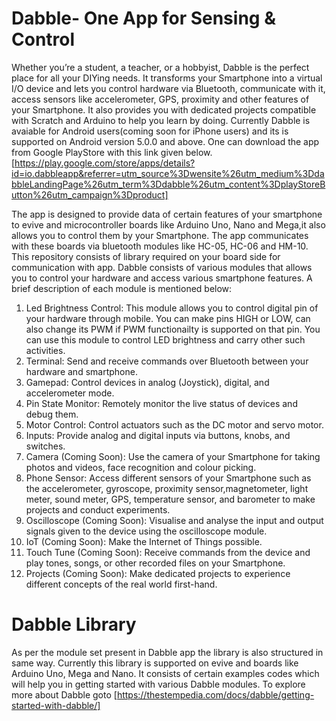 # Dabble- One App for Sensing & Control
Whether you’re a student, a teacher, or a hobbyist, Dabble is the perfect place for all your DIYing needs. It transforms your Smartphone into a virtual I/O device and lets you control hardware via Bluetooth, communicate with it, access sensors like accelerometer, GPS, proximity and other features of your Smartphone. It also provides you with dedicated projects compatible with Scratch and Arduino to help you learn by doing.
Currently Dabble is avaiable for Android users(coming soon for iPhone users) and its is supported on Android version 5.0.0 and above. One can download the app from Google PlayStore with this link given below.
[https://play.google.com/store/apps/details?id=io.dabbleapp&referrer=utm_source%3Dwensite%26utm_medium%3DdabbleLandingPage%26utm_term%3Ddabble%26utm_content%3DplayStoreButton%26utm_campaign%3Dproduct]

The app is designed to provide data of certain features of your smartphone to evive and microcontroller boards like Arduino Uno, Nano and Mega,it also allows you to control them by your Smartphone. The app communicates with these boards via bluetooth modules like HC-05, HC-06 and HM-10. This repository consists of library required on your board side for communication with app.
Dabble consists of various modules that allows you to control your hardware and access various smartphone features. A brief description of each module is mentioned below:

1)  Led Brightness Control: This module allows you to control digital pin of your hardware through mobile. You can make pins HIGH or LOW, can also change its PWM if PWM functionailty is supported on that pin. You can use this module to control LED brightness and carry other such activities.
2)  Terminal: Send and receive commands over Bluetooth between your hardware and smartphone.
3)  Gamepad: Control devices in analog (Joystick), digital, and accelerometer mode.
4)  Pin State Monitor: Remotely monitor the live status of devices and debug them.
5)  Motor Control: Control actuators such as the DC motor and servo motor.
6)  Inputs: Provide analog and digital inputs via buttons, knobs, and switches.
7)  Camera (Coming Soon): Use the camera of your Smartphone for taking photos and videos, face recognition and colour picking.
8)  Phone Sensor: Access different sensors of your Smartphone such as the accelerometer, gyroscope, proximity sensor,magnetometer, light meter, sound meter, GPS, temperature sensor, and barometer to make projects and conduct experiments.
9)  Oscilloscope (Coming Soon): Visualise and analyse the input and output signals given to the device using the oscilloscope module.
10) IoT (Coming Soon): Make the Internet of Things possible.
11) Touch Tune (Coming Soon): Receive commands from the device and play tones, songs, or other recorded files on your Smartphone.
12) Projects  (Coming Soon): Make dedicated projects to experience different concepts of the real world first-hand.

# Dabble Library
As per the module set present in Dabble app the library is also structured in same way. Currently this library is supported on evive and boards like Arduino Uno, Mega and Nano. It consists of certain examples codes which will help you in getting started with various Dabble modules.
To explore more about Dabble goto [https://thestempedia.com/docs/dabble/getting-started-with-dabble/]
